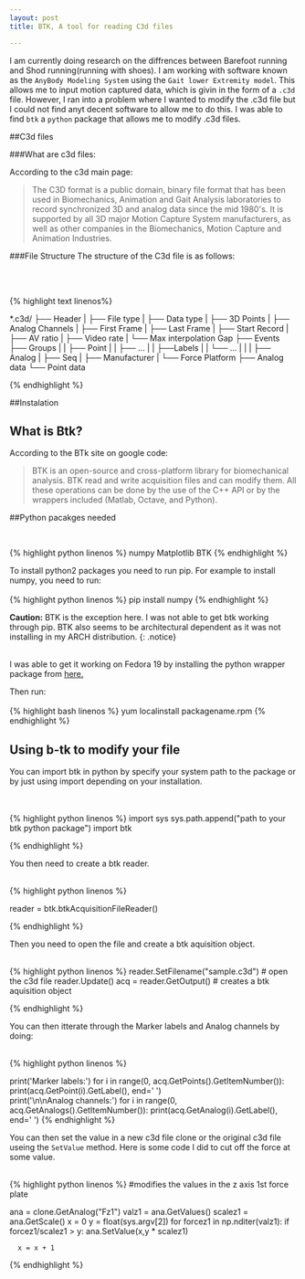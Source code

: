 ```yaml
---
layout: post
title: BTK, A tool for reading C3d files

---
```


I am currently doing research on the diffrences between Barefoot running and Shod running(running with shoes). I am working with software known as the `AnyBody Modeling System` using the `Gait lower Extremity model`. This allows me to input motion captured data, which is givin in the form of a `.c3d` file. However, I ran into a problem where I wanted to modify the .c3d file but I could not find anyt decent software to allow me to do this. I was able to find `btk` a `python` package that allows me to modify .c3d files.


##C3d files

###What are c3d files:

According to the c3d main page:
<blockquote>
The C3D format is a public domain, binary file format that has been used in Biomechanics, Animation and Gait Analysis laboratories to record synchronized 3D and analog data since the mid 1980's.  It is supported by all 3D major Motion Capture System manufacturers, as well as other companies in the Biomechanics, Motion Capture and Animation Industries.<a href="http://www.c3d.org/"><i class="fa fa-file"></i></a></blockquote>

###File Structure
The structure of the C3d file is as follows:

<br>
<br>

{% highlight text linenos%}

*.c3d/
	├── Header
	|    ├── File type
	|    ├── Data type
	|    ├── 3D Points
	|    ├── Analog Channels
	|    ├── First Frame
	|    ├── Last Frame
	|    ├── Start Record
	|    ├── AV ratio
	|    ├── Video rate
	|    └── Max interpolation Gap
	├── Events
	├── Groups
	|    |	├── Point
	|    |	├── ...
	|    |	├──Labels
	|    |	└── ...
	|    |
	|    ├── Analog
	|    ├── Seq
	|    ├── Manufacturer
	|    └── Force Platform
	├── Analog data
	└── Point data

{% endhighlight %}




##Instalation

## What is Btk?
According to the BTk site on google code:
<blockquote>
BTK is an open-source and cross-platform library for biomechanical analysis. BTK read and write acquisition files and can modify them. All these operations can be done by the use of the C++ API or by the wrappers included (Matlab, Octave, and Python).<a href="https://code.google.com/p/b-tk/"><i class="fa fa-cogs"></i></a>
</blockquote>



##Python pacakges needed

<br>

{% highlight python linenos %}
numpy
Matplotlib
BTK
{% endhighlight %}



To install python2 packages you need to run pip.
For example to install numpy, you need to run:
<br>
<br>
{% highlight python linenos %}
pip install numpy
{% endhighlight %}



<i class="fa fa-warning"></i> **Caution:** BTK is the exception here. I was not able to get btk working through pip. BTK also seems to be architectural dependent as it was not installing in my ARCH distribution. 
{: .notice}

<br>
I was able to get it working on Fedora 19 by installing the python wrapper package from <a href="https://code.google.com/p/b-tk/"> here. </a>


Then run:
<br>
<br>
{% highlight bash  linenos %}
yum localinstall packagename.rpm 
{% endhighlight %}



## Using b-tk to modify your file

You can import btk in python by specify your system path to the package or by
just using import depending on your installation.

<br>
<br>
{% highlight python  linenos %}
import sys
sys.path.append("path to your btk python package")
import btk

{% endhighlight %}





You then need to create a btk reader.
<br>
<br>

{% highlight python  linenos %}
 
 reader = btk.btkAcquisitionFileReader()

{% endhighlight %}



Then you need to open the file and create a btk aquisition object.
<br>
<br>

{% highlight python  linenos %}
reader.SetFilename("sample.c3d") # open the c3d file
reader.Update()
acq = reader.GetOutput() # creates a btk aquisition object
 
{% endhighlight %}


You can then itterate through the Marker labels and Analog channels by doing:
<br>
<br>

{% highlight python  linenos %}

print('Marker labels:')
for i in range(0, acq.GetPoints().GetItemNumber()):
    print(acq.GetPoint(i).GetLabel(), end='  ')   
print('\n\nAnalog channels:')
for i in range(0, acq.GetAnalogs().GetItemNumber()):
    print(acq.GetAnalog(i).GetLabel(), end='  ') 
{% endhighlight %}



You can then set the value in a new c3d file clone or the original c3d file useing the
`SetValue` method.
Here is some code I did to cut off the force at some value.
<br>
<br>

{% highlight python  linenos %}
#modifies the values in the z axis 1st force plate

ana = clone.GetAnalog("Fz1")
valz1 = ana.GetValues()
scalez1 = ana.GetScale()
x = 0
y = float(sys.argv[2])
for forcez1 in np.nditer(valz1):
      if forcez1/scalez1 > y:
			ana.SetValue(x,y * scalez1)

      x = x + 1
{% endhighlight %}

<script src="//ajax.googleapis.com/ajax/libs/jquery/1.9.1/jquery.min.js"></script>

<script type="text/javascript">
$( document ).ready(function() {
     
       $("pre").addClass("terminal");
	   $("<span>",{
	       rel: '  C3d File',
		 
		  
		}).appendTo("pre:eq(0)");
		
			
				
		
		$("<span>",{
	       rel: '  Packages'
		}).appendTo("pre:eq(1)");

		 $("<span>",{
	       rel:'  Bash'
		}).appendTo("pre:eq(2)");

		  $("<span>",{
	       rel: '  Bash'
		}).appendTo("pre:eq(3)");  

		 $("<span>",{
	       rel: '  Python'
		}).appendTo("pre:eq(4)");  

		  $("<span>",{
	       rel: '  Python'
		}).appendTo("pre:eq(5)");   

		 $("<span>",{
	       rel: '  Python'
		}).appendTo("pre:eq(6)");  

		  $("<span>",{
	       rel: '  Python'
		}).appendTo("pre:eq(7)");

	   $("<span>",{
	       rel: '  Python'
		}).appendTo("pre:eq(8)");   
	   

 
});
</script>




